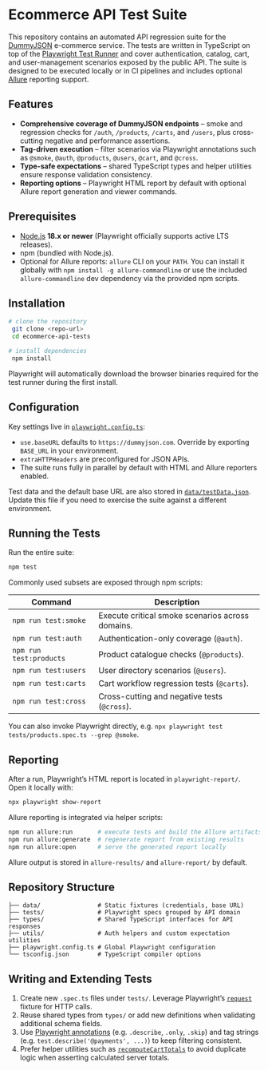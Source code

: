 # Ecommerce API Test Suite

This repository contains an automated API regression suite for the [DummyJSON](https://dummyjson.com) e-commerce service. The tests are written in TypeScript on top of the [Playwright Test Runner](https://playwright.dev/docs/test-intro) and cover authentication, catalog, cart, and user-management scenarios exposed by the public API. The suite is designed to be executed locally or in CI pipelines and includes optional [Allure](https://docs.qameta.io/allure/) reporting support.

## Features

- **Comprehensive coverage of DummyJSON endpoints** – smoke and regression checks for `/auth`, `/products`, `/carts`, and `/users`, plus cross-cutting negative and performance assertions.
- **Tag-driven execution** – filter scenarios via Playwright annotations such as `@smoke`, `@auth`, `@products`, `@users`, `@cart`, and `@cross`.
- **Type-safe expectations** – shared TypeScript types and helper utilities ensure response validation consistency.
- **Reporting options** – Playwright HTML report by default with optional Allure report generation and viewer commands.

## Prerequisites

- [Node.js](https://nodejs.org/) **18.x or newer** (Playwright officially supports active LTS releases).
- npm (bundled with Node.js).
- Optional for Allure reports: `allure` CLI on your `PATH`. You can install it globally with `npm install -g allure-commandline` or use the included `allure-commandline` dev dependency via the provided npm scripts.

## Installation

```bash
# clone the repository
 git clone <repo-url>
 cd ecommerce-api-tests

# install dependencies
 npm install
```

Playwright will automatically download the browser binaries required for the test runner during the first install.

## Configuration

Key settings live in [`playwright.config.ts`](playwright.config.ts):

- `use.baseURL` defaults to `https://dummyjson.com`. Override by exporting `BASE_URL` in your environment.
- `extraHTTPHeaders` are preconfigured for JSON APIs.
- The suite runs fully in parallel by default with HTML and Allure reporters enabled.

Test data and the default base URL are also stored in [`data/testData.json`](data/testData.json). Update this file if you need to exercise the suite against a different environment.

## Running the Tests

Run the entire suite:

```bash
npm test
```

Commonly used subsets are exposed through npm scripts:

| Command | Description |
|---------|-------------|
| `npm run test:smoke` | Execute critical smoke scenarios across domains. |
| `npm run test:auth` | Authentication-only coverage (`@auth`). |
| `npm run test:products` | Product catalogue checks (`@products`). |
| `npm run test:users` | User directory scenarios (`@users`). |
| `npm run test:carts` | Cart workflow regression tests (`@carts`). |
| `npm run test:cross` | Cross-cutting and negative tests (`@cross`). |

You can also invoke Playwright directly, e.g. `npx playwright test tests/products.spec.ts --grep @smoke`.

## Reporting

After a run, Playwright’s HTML report is located in `playwright-report/`. Open it locally with:

```bash
npx playwright show-report
```

Allure reporting is integrated via helper scripts:

```bash
npm run allure:run       # execute tests and build the Allure artifacts
npm run allure:generate  # regenerate report from existing results
npm run allure:open      # serve the generated report locally
```

Allure output is stored in `allure-results/` and `allure-report/` by default.

## Repository Structure

```
├── data/                # Static fixtures (credentials, base URL)
├── tests/               # Playwright specs grouped by API domain
├── types/               # Shared TypeScript interfaces for API responses
├── utils/               # Auth helpers and custom expectation utilities
├── playwright.config.ts # Global Playwright configuration
└── tsconfig.json        # TypeScript compiler options
```

## Writing and Extending Tests

1. Create new `.spec.ts` files under `tests/`. Leverage Playwright’s [`request`](https://playwright.dev/docs/test-api-testing) fixture for HTTP calls.
2. Reuse shared types from `types/` or add new definitions when validating additional schema fields.
3. Use [Playwright annotations](https://playwright.dev/docs/test-annotations) (e.g. `.describe`, `.only`, `.skip`) and tag strings (e.g. `test.describe('@payments', ...)`) to keep filtering consistent.
4. Prefer helper utilities such as [`recomputeCartTotals`](utils/expectHelpers.ts) to avoid duplicate logic when asserting calculated server totals.